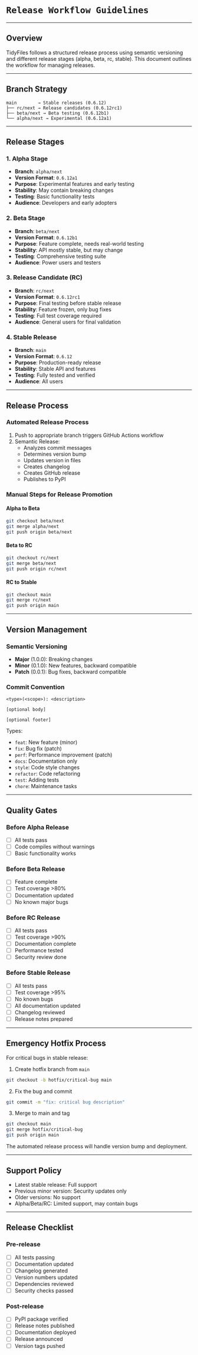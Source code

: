 # `Release Workflow Guidelines`

---

## Overview

TidyFiles follows a structured release process using semantic versioning and different release stages (alpha, beta, rc, stable). This document outlines the workflow for managing releases.

---

## Branch Strategy

```plaintext
main        → Stable releases (0.6.12)
├── rc/next → Release candidates (0.6.12rc1)
├── beta/next → Beta testing (0.6.12b1)
└── alpha/next → Experimental (0.6.12a1)
```

---

## Release Stages

### 1. Alpha Stage
- **Branch**: `alpha/next`
- **Version Format**: `0.6.12a1`
- **Purpose**: Experimental features and early testing
- **Stability**: May contain breaking changes
- **Testing**: Basic functionality tests
- **Audience**: Developers and early adopters

### 2. Beta Stage
- **Branch**: `beta/next`
- **Version Format**: `0.6.12b1`
- **Purpose**: Feature complete, needs real-world testing
- **Stability**: API mostly stable, but may change
- **Testing**: Comprehensive testing suite
- **Audience**: Power users and testers

### 3. Release Candidate (RC)
- **Branch**: `rc/next`
- **Version Format**: `0.6.12rc1`
- **Purpose**: Final testing before stable release
- **Stability**: Feature frozen, only bug fixes
- **Testing**: Full test coverage required
- **Audience**: General users for final validation

### 4. Stable Release
- **Branch**: `main`
- **Version Format**: `0.6.12`
- **Purpose**: Production-ready release
- **Stability**: Stable API and features
- **Testing**: Fully tested and verified
- **Audience**: All users

---

## Release Process

### Automated Release Process
1. Push to appropriate branch triggers GitHub Actions workflow
2. Semantic Release:
   - Analyzes commit messages
   - Determines version bump
   - Updates version in files
   - Creates changelog
   - Creates GitHub release
   - Publishes to PyPI

### Manual Steps for Release Promotion

#### Alpha to Beta
```bash
git checkout beta/next
git merge alpha/next
git push origin beta/next
```

#### Beta to RC
```bash
git checkout rc/next
git merge beta/next
git push origin rc/next
```

#### RC to Stable
```bash
git checkout main
git merge rc/next
git push origin main
```

---

## Version Management

### Semantic Versioning
- **Major** (1.0.0): Breaking changes
- **Minor** (0.1.0): New features, backward compatible
- **Patch** (0.0.1): Bug fixes, backward compatible

### Commit Convention
```
<type>(<scope>): <description>

[optional body]

[optional footer]
```

Types:
- `feat`: New feature (minor)
- `fix`: Bug fix (patch)
- `perf`: Performance improvement (patch)
- `docs`: Documentation only
- `style`: Code style changes
- `refactor`: Code refactoring
- `test`: Adding tests
- `chore`: Maintenance tasks

---

## Quality Gates

### Before Alpha Release
- [ ] All tests pass
- [ ] Code compiles without warnings
- [ ] Basic functionality works

### Before Beta Release
- [ ] Feature complete
- [ ] Test coverage >80%
- [ ] Documentation updated
- [ ] No known major bugs

### Before RC Release
- [ ] All tests pass
- [ ] Test coverage >90%
- [ ] Documentation complete
- [ ] Performance tested
- [ ] Security review done

### Before Stable Release
- [ ] All tests pass
- [ ] Test coverage >95%
- [ ] No known bugs
- [ ] All documentation updated
- [ ] Changelog reviewed
- [ ] Release notes prepared

---

## Emergency Hotfix Process

For critical bugs in stable release:

1. Create hotfix branch from `main`
```bash
git checkout -b hotfix/critical-bug main
```

2. Fix the bug and commit
```bash
git commit -m "fix: critical bug description"
```

3. Merge to main and tag
```bash
git checkout main
git merge hotfix/critical-bug
git push origin main
```

The automated release process will handle version bump and deployment.

---

## Support Policy

- Latest stable release: Full support
- Previous minor version: Security updates only
- Older versions: No support
- Alpha/Beta/RC: Limited support, may contain bugs

---

## Release Checklist

### Pre-release
- [ ] All tests passing
- [ ] Documentation updated
- [ ] Changelog generated
- [ ] Version numbers updated
- [ ] Dependencies reviewed
- [ ] Security checks passed

### Post-release
- [ ] PyPI package verified
- [ ] Release notes published
- [ ] Documentation deployed
- [ ] Release announced
- [ ] Version tags pushed
